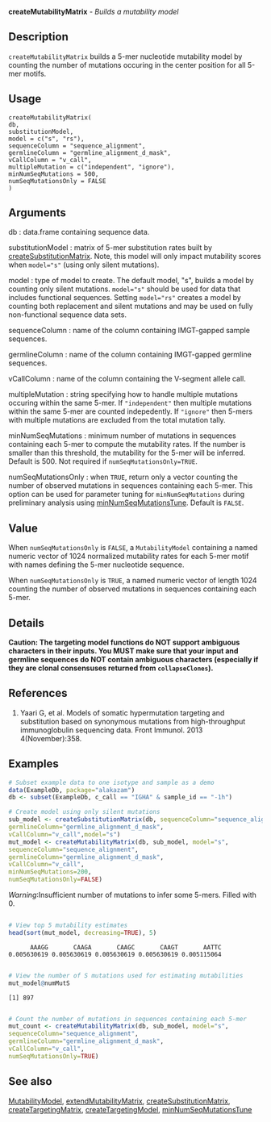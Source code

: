 **createMutabilityMatrix** - *Builds a mutability model*

Description
--------------------

`createMutabilityMatrix` builds a 5-mer nucleotide mutability model by counting 
the number of mutations occuring in the center position for all 5-mer motifs.


Usage
--------------------
```
createMutabilityMatrix(
db,
substitutionModel,
model = c("s", "rs"),
sequenceColumn = "sequence_alignment",
germlineColumn = "germline_alignment_d_mask",
vCallColumn = "v_call",
multipleMutation = c("independent", "ignore"),
minNumSeqMutations = 500,
numSeqMutationsOnly = FALSE
)
```

Arguments
-------------------

db
:   data.frame containing sequence data.

substitutionModel
:   matrix of 5-mer substitution rates built by 
[createSubstitutionMatrix](createSubstitutionMatrix.md). Note, this model will
only impact mutability scores when `model="s"`
(using only silent mutations).

model
:   type of model to create. The default model, "s", 
builds a model by counting only silent mutations. `model="s"`
should be used for data that includes functional sequences.
Setting `model="rs"` creates a model by counting both 
replacement and silent mutations and may be used on fully 
non-functional sequence data sets.

sequenceColumn
:   name of the column containing IMGT-gapped sample sequences.

germlineColumn
:   name of the column containing IMGT-gapped germline sequences.

vCallColumn
:   name of the column containing the V-segment allele call.

multipleMutation
:   string specifying how to handle multiple mutations occuring 
within the same 5-mer. If `"independent"` then multiple 
mutations within the same 5-mer are counted indepedently. 
If `"ignore"` then 5-mers with multiple mutations are 
excluded from the total mutation tally.

minNumSeqMutations
:   minimum number of mutations in sequences containing each 5-mer
to compute the mutability rates. If the number is smaller 
than this threshold, the mutability for the 5-mer will be 
inferred. Default is 500. Not required if 
`numSeqMutationsOnly=TRUE`.

numSeqMutationsOnly
:   when `TRUE`, return only a vector counting the number of 
observed mutations in sequences containing each 5-mer. This 
option can be used for parameter tuning for `minNumSeqMutations` 
during preliminary analysis using [minNumSeqMutationsTune](minNumSeqMutationsTune.md). 
Default is `FALSE`.




Value
-------------------

When `numSeqMutationsOnly` is `FALSE`, a `MutabilityModel` containing a
named numeric vector of 1024 normalized mutability rates for each 5-mer motif with names 
defining the 5-mer nucleotide sequence.

When `numSeqMutationsOnly` is `TRUE`, a named numeric
vector of length 1024 counting the number of observed mutations in sequences containing 
each 5-mer.


Details
-------------------

**Caution: The targeting model functions do NOT support ambiguous 
characters in their inputs. You MUST make sure that your input and germline
sequences do NOT contain ambiguous characters (especially if they are 
clonal consensuses returned from `collapseClones`).**


References
-------------------


1. Yaari G, et al. Models of somatic hypermutation targeting and substitution based
on synonymous mutations from high-throughput immunoglobulin sequencing data. 
Front Immunol. 2013 4(November):358.
 



Examples
-------------------

```R
# Subset example data to one isotype and sample as a demo
data(ExampleDb, package="alakazam")
db <- subset(ExampleDb, c_call == "IGHA" & sample_id == "-1h")

# Create model using only silent mutations
sub_model <- createSubstitutionMatrix(db, sequenceColumn="sequence_alignment",
germlineColumn="germline_alignment_d_mask",
vCallColumn="v_call",model="s")
mut_model <- createMutabilityMatrix(db, sub_model, model="s", 
sequenceColumn="sequence_alignment",
germlineColumn="germline_alignment_d_mask",
vCallColumn="v_call",
minNumSeqMutations=200,
numSeqMutationsOnly=FALSE)

```

*Warning*:Insufficient number of mutations to infer some 5-mers. Filled with 0. 
```R

# View top 5 mutability estimates
head(sort(mut_model, decreasing=TRUE), 5)

```


```
      AAAGG       CAAGA       CAAGC       CAAGT       AATTC 
0.005630619 0.005630619 0.005630619 0.005630619 0.005115064 

```


```R

# View the number of S mutations used for estimating mutabilities
mut_model@numMutS

```


```
[1] 897

```


```R

# Count the number of mutations in sequences containing each 5-mer
mut_count <- createMutabilityMatrix(db, sub_model, model="s", 
sequenceColumn="sequence_alignment",
germlineColumn="germline_alignment_d_mask",
vCallColumn="v_call",
numSeqMutationsOnly=TRUE)
```



See also
-------------------

[MutabilityModel](MutabilityModel-class.md), [extendMutabilityMatrix](extendMutabilityMatrix.md), [createSubstitutionMatrix](createSubstitutionMatrix.md), 
[createTargetingMatrix](createTargetingMatrix.md), [createTargetingModel](createTargetingModel.md),
[minNumSeqMutationsTune](minNumSeqMutationsTune.md)






